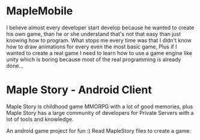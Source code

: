 # MapleMobile
I believe almost every developer start develop because he wanted to create his own game,
 than he or she understand that's not that easy than just knowing how to program.
 What stops me every time was that I didn't know how to draw animations for every even the most basic game,
 Plus if I wanted to create a real game I need to learn how to use a game engine like unity which is
 boring because most of the real programming is already done...

# Maple Story - Android Client
Maple Story is childhood game MMORPG with a lot of good memories, plus Maple Story has a large
 community of developers for Private Servers with a lot of tools and knowledge.




An android game project for fun :)
Read MapleStory files to create a game.